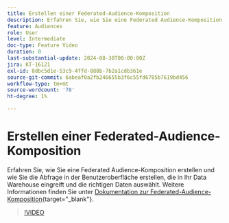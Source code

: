 ```yaml
---
title: Erstellen einer Federated-Audience-Komposition
description: Erfahren Sie, wie Sie eine Federated Audience-Komposition erstellen und wie Sie die Abfrage in der Benutzeroberfläche erstellen, die in Ihr Data Warehouse eingreift und die richtigen Daten auswählt.
feature: Audiences
role: User
level: Intermediate
doc-type: Feature Video
duration: 0
last-substantial-update: 2024-08-30T00:00:00Z
jira: KT-16121
exl-id: 8dbc5d1e-53c9-4ffd-888b-7b2a1cdb361e
source-git-commit: 6abeaf0a2fb246655b3f6c55fd6785b7619bd456
workflow-type: tm+mt
source-wordcount: '78'
ht-degree: 1%

---
```


# Erstellen einer Federated-Audience-Komposition

Erfahren Sie, wie Sie eine Federated Audience-Komposition erstellen und wie Sie die Abfrage in der Benutzeroberfläche erstellen, die in Ihr Data Warehouse eingreift und die richtigen Daten auswählt. Weitere Informationen finden Sie unter [Dokumentation zur Federated-Audience-Komposition](https://experienceleague.adobe.com/de/docs/federated-audience-composition/using/home){target="_blank"}.

>[!VIDEO](https://video.tv.adobe.com/v/3433247/?learn=on&enablevpops)
